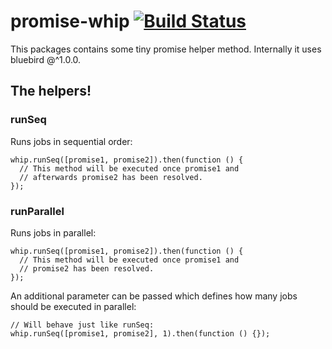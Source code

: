 # promise-whip [![Build Status](https://travis-ci.org/contentful/promise-whip.svg?branch=master)](https://travis-ci.org/contentful/promise-whip)

This packages contains some tiny promise helper method. Internally it uses
bluebird @^1.0.0.

## The helpers!

### runSeq

Runs jobs in sequential order:

```
whip.runSeq([promise1, promise2]).then(function () {
  // This method will be executed once promise1 and
  // afterwards promise2 has been resolved.
});
```

### runParallel

Runs jobs in parallel:

```
whip.runSeq([promise1, promise2]).then(function () {
  // This method will be executed once promise1 and
  // promise2 has been resolved.
});
```

An additional parameter can be passed which defines how many jobs should
be executed in parallel:

```
// Will behave just like runSeq:
whip.runSeq([promise1, promise2], 1).then(function () {});
```
